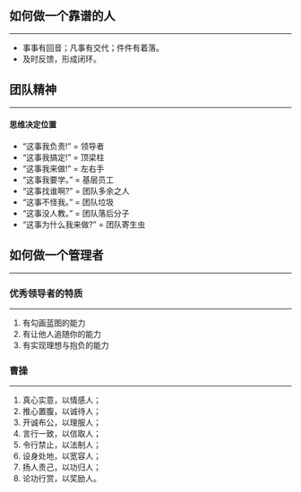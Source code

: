 ## 如何做一个靠谱的人
---
- 事事有回音；凡事有交代；件件有着落。
- 及时反馈，形成闭环。

## 团队精神
---
#### 思维决定位置
- “这事我负责!” = 领导者
- “这事我搞定!” = 顶梁柱
- “这事我来做!” = 左右手
- “这事我要学。” = 基层员工
- “这事找谁啊?” = 团队多余之人
- “这事不怪我。” = 团队垃圾
- “这事没人教。” = 团队落后分子
- “这事为什么我来做?” = 团队寄生虫

## 如何做一个管理者
---
### 优秀领导者的特质
---
1. 有勾画蓝图的能力
2. 有让他人追随你的能力
3. 有实现理想与抱负的能力

### 曹操
---
1. 真心实意，以情感人；
1. 推心置腹，以诚待人；
1. 开诚布公，以理服人；
1. 言行一致，以信取人；
1. 令行禁止，以法制人；
1. 设身处地，以宽容人；
1. 扬人责己，以功归人；
1. 论功行赏，以奖励人。
